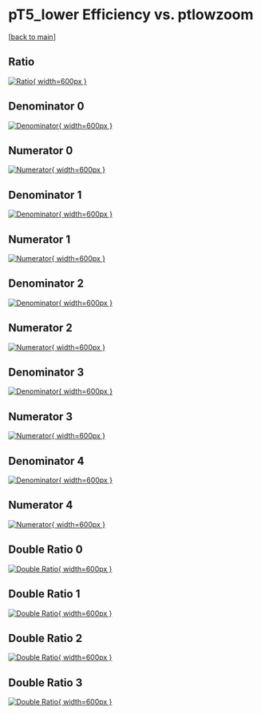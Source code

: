 # pT5_lower Efficiency vs. ptlowzoom

[[back to main](./)]



## Ratio

[![Ratio](../mtv/var/pT5_lower_loweta_0_-1_eff_ptlowzoom.png){ width=600px }](../mtv/var/pT5_lower_loweta_0_-1_eff_ptlowzoom.pdf)

## Denominator 0

[![Denominator](../mtv/den/pT5_lower_loweta_0_-1_eff_ptlowzoom_den0.png){ width=600px }](../mtv/den/pT5_lower_loweta_0_-1_eff_ptlowzoom_den0.pdf)

## Numerator 0

[![Numerator](../mtv/num/pT5_lower_loweta_0_-1_eff_ptlowzoom_num0.png){ width=600px }](../mtv/num/pT5_lower_loweta_0_-1_eff_ptlowzoom_num0.pdf)

## Denominator 1

[![Denominator](../mtv/den/pT5_lower_loweta_0_-1_eff_ptlowzoom_den1.png){ width=600px }](../mtv/den/pT5_lower_loweta_0_-1_eff_ptlowzoom_den1.pdf)

## Numerator 1

[![Numerator](../mtv/num/pT5_lower_loweta_0_-1_eff_ptlowzoom_num1.png){ width=600px }](../mtv/num/pT5_lower_loweta_0_-1_eff_ptlowzoom_num1.pdf)

## Denominator 2

[![Denominator](../mtv/den/pT5_lower_loweta_0_-1_eff_ptlowzoom_den2.png){ width=600px }](../mtv/den/pT5_lower_loweta_0_-1_eff_ptlowzoom_den2.pdf)

## Numerator 2

[![Numerator](../mtv/num/pT5_lower_loweta_0_-1_eff_ptlowzoom_num2.png){ width=600px }](../mtv/num/pT5_lower_loweta_0_-1_eff_ptlowzoom_num2.pdf)

## Denominator 3

[![Denominator](../mtv/den/pT5_lower_loweta_0_-1_eff_ptlowzoom_den3.png){ width=600px }](../mtv/den/pT5_lower_loweta_0_-1_eff_ptlowzoom_den3.pdf)

## Numerator 3

[![Numerator](../mtv/num/pT5_lower_loweta_0_-1_eff_ptlowzoom_num3.png){ width=600px }](../mtv/num/pT5_lower_loweta_0_-1_eff_ptlowzoom_num3.pdf)

## Denominator 4

[![Denominator](../mtv/den/pT5_lower_loweta_0_-1_eff_ptlowzoom_den4.png){ width=600px }](../mtv/den/pT5_lower_loweta_0_-1_eff_ptlowzoom_den4.pdf)

## Numerator 4

[![Numerator](../mtv/num/pT5_lower_loweta_0_-1_eff_ptlowzoom_num4.png){ width=600px }](../mtv/num/pT5_lower_loweta_0_-1_eff_ptlowzoom_num4.pdf)

## Double Ratio 0

[![Double Ratio](../mtv/ratio/pT5_lower_loweta_0_-1_eff_ptlowzoom_ratio0.png){ width=600px }](../mtv/ratio/pT5_lower_loweta_0_-1_eff_ptlowzoom_ratio0.pdf)

## Double Ratio 1

[![Double Ratio](../mtv/ratio/pT5_lower_loweta_0_-1_eff_ptlowzoom_ratio1.png){ width=600px }](../mtv/ratio/pT5_lower_loweta_0_-1_eff_ptlowzoom_ratio1.pdf)

## Double Ratio 2

[![Double Ratio](../mtv/ratio/pT5_lower_loweta_0_-1_eff_ptlowzoom_ratio2.png){ width=600px }](../mtv/ratio/pT5_lower_loweta_0_-1_eff_ptlowzoom_ratio2.pdf)

## Double Ratio 3

[![Double Ratio](../mtv/ratio/pT5_lower_loweta_0_-1_eff_ptlowzoom_ratio3.png){ width=600px }](../mtv/ratio/pT5_lower_loweta_0_-1_eff_ptlowzoom_ratio3.pdf)

